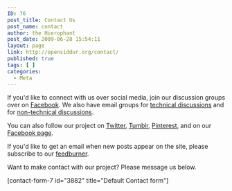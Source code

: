 ```yaml
---
ID: 76
post_title: Contact Us
post_name: contact
author: the Hierophant
post_date: 2009-06-28 15:54:11
layout: page
link: http://opensiddur.org/contact/
published: true
tags: [ ]
categories:
  - Meta
---
```

<div class="english">
If you'd like to connect with us over social media, join our discussion groups over on <a href="http://facebook.com/groups/opensiddur">Facebook</a>. We also have email groups for <a href="https://groups.google.com/forum/#!forum/opensiddur-tech">technical discussions</a> and for <a href="https://groups.google.com/forum/#!forum/opensiddur-talk">non-technical discussions</a>. 

You can also follow our project on <a href="http://twitter.com/opensiddur">Twitter</a>, <a href="http://opensiddur.tumblr.com/">Tumblr</a>, <a href="http://pinterest.com/opensiddur">Pinterest</a>, and on our <a href="http://facebook.com/opensiddur">Facebook page</a>. 

If you'd like to get an email when new posts appear on the site, please subscribe to our <a href="http://feedburner.google.com/fb/a/mailverify?uri=opensiddur">feedburner</a>.

Want to make contact with our project? Please message us below. 

[contact-form-7 id="3882" title="Default Contact form"]
</div>